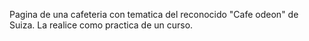 Pagina de una cafeteria con tematica del reconocido "Cafe odeon" de Suiza. La realice como practica de un curso.
